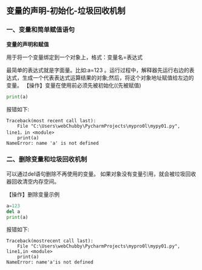 ## 变量的声明-初始化-垃圾回收机制

### 一、变量和简单赋值语句

**变量的声明和赋值**

用于将一个变量绑定到一个对象上，格式：变量名=表达式

最简单的表达式就是字面量。比如:a=123 。运行过程中，解释器先运行右边的表达式，生成一个代表表达式运算结果的对象;然后，将这个对象地址赋值给左边的变量。
【操作】变量在使用前必须先被初始化((先被赋值)

```python
print(a)
```

报错如下:

```
Traceback(most recent call last):
	File "C:\Users\webChubby\PycharmProjects\mypro0l\mypy01.py", line1，in <module>
	print(a)
NameError: name 'a' is not defined
```



### 二、删除变量和垃圾回收机制

可以通过del语句删除不再使用的变量。
如果对象没有变量引用，就会被垃圾回收器回收清空内存空间。

【操作】删除变量示例

```python
a=123
del a
print(a)
```

报错如下:

```
Traceback(mostrecent call last):
	File "C:\Users\webChubby\PycharmProjects\mypro0l\mypy01.py", line1,in <module>
	print(a)
NameError: name'a'is not defined
```

